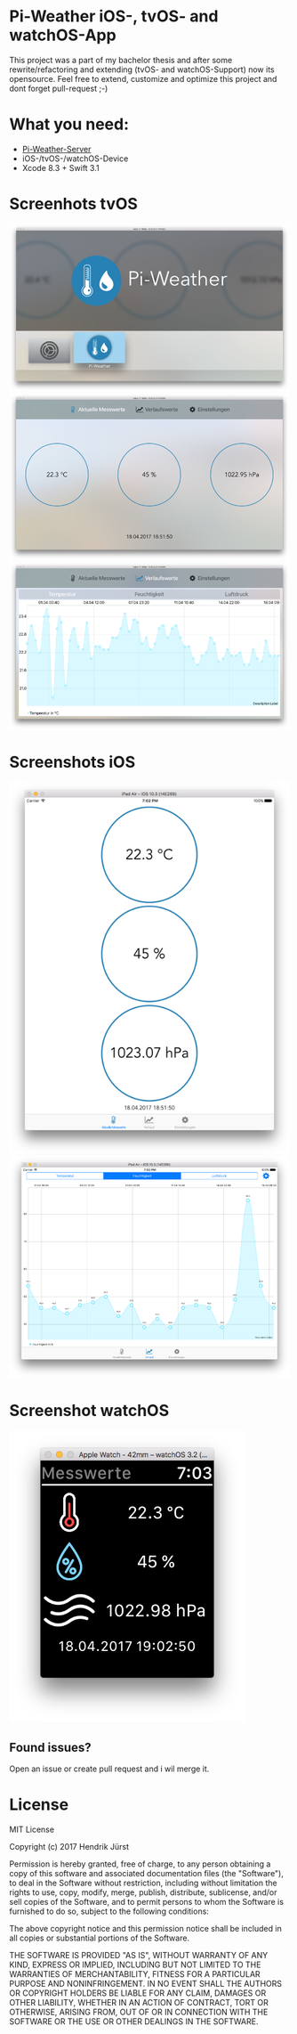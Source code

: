 # Pi-Weather iOS-, tvOS- and watchOS-App

This project was a part of my bachelor thesis and after some rewrite/refactoring and extending (tvOS- and watchOS-Support) now its opensource. Feel free to extend, customize and optimize this project and dont forget pull-request ;-)

# What you need:
* [Pi-Weather-Server](https://github.com/Hendrik44/pi-weather-server)
* iOS-/tvOS-/watchOS-Device
* Xcode 8.3 + Swift 3.1

# Screenhots tvOS
![tvOS-Screen1](/images/screen-tvOS1.png?raw=true)
![tvOS-Screen2](/images/screen-tvOS2.png?raw=true)
![tvOS-Screen2](/images/screen-tvOS3.png?raw=true)

# Screenshots iOS
![screen-ipad1](/images/screen-ipad1.png?raw=true)
![screen-ipad2](/images/screen-ipad2.png?raw=true)

# Screenshot watchOS
![screen-watchOS](/images/screen-watchOS.png?raw=true "screen-watchOS")

## Found issues?
Open an issue or create pull request and i wil merge it.

# License
MIT License

Copyright (c) 2017 Hendrik Jürst

Permission is hereby granted, free of charge, to any person obtaining a copy
of this software and associated documentation files (the "Software"), to deal
in the Software without restriction, including without limitation the rights
to use, copy, modify, merge, publish, distribute, sublicense, and/or sell
copies of the Software, and to permit persons to whom the Software is
furnished to do so, subject to the following conditions:

The above copyright notice and this permission notice shall be included in all
copies or substantial portions of the Software.

THE SOFTWARE IS PROVIDED "AS IS", WITHOUT WARRANTY OF ANY KIND, EXPRESS OR
IMPLIED, INCLUDING BUT NOT LIMITED TO THE WARRANTIES OF MERCHANTABILITY,
FITNESS FOR A PARTICULAR PURPOSE AND NONINFRINGEMENT. IN NO EVENT SHALL THE
AUTHORS OR COPYRIGHT HOLDERS BE LIABLE FOR ANY CLAIM, DAMAGES OR OTHER
LIABILITY, WHETHER IN AN ACTION OF CONTRACT, TORT OR OTHERWISE, ARISING FROM,
OUT OF OR IN CONNECTION WITH THE SOFTWARE OR THE USE OR OTHER DEALINGS IN THE
SOFTWARE.

